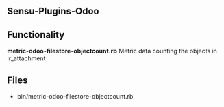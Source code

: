 ## Sensu-Plugins-Odoo

## Functionality

**metric-odoo-filestore-objectcount.rb**
Metric data counting the objects in  ir_attachment

## Files

* bin/metric-odoo-filestore-objectcount.rb

